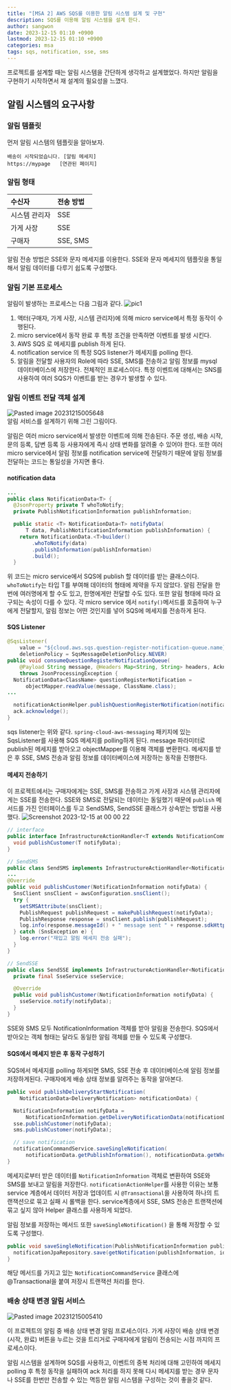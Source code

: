 ```yaml
---
title: "[MSA 2] AWS SQS를 이용한 알림 시스템 설계 및 구현"
description: SQS를 이용해 알림 시스템을 설계 한다.
author: sangwon
date: 2023-12-15 01:10 +0900
lastmod: 2023-12-15 01:10 +0900
categories: msa
tags: sqs, notification, sse, sms
---
```


프로젝트를 설계할 때는 알림 시스템을 간단하게 생각하고 설계했었다. 하지만 알림을 구현하기 시작하면서 재 설계의 필요성을 느꼈다.

## 알림 시스템의 요구사항

### 알림 템플릿

먼저 알림 시스템의 템플릿을 알아보자.

```plaintext
배송이 시작되었습니다. [알림 메세지]
https://mypage   [연관된 페이지]
```

### 알림 형태

| 수신자        | 전송 방법 |
| :------------ | :-------- |
| 시스템 관리자 | SSE       |
| 가게 사장     | SSE       |
| 구매자        | SSE, SMS  |

알림 전송 방법은 SSE와 문자 메세지를 이용한다. SSE와 문자 메세지의 템플릿을 통일해서 알림 데이터를 다루기 쉽도록 구성했다.

### 알림 기본 프로세스

알림이 발생하는 프로세스는 다음 그림과 같다.
![pic1](https://github.com/lotteon2/lotteon2.github.io/assets/55802893/9efb7c0e-b78b-401b-ab04-9caa6f9ddbc7)

1. 액터(구매자, 가게 사장, 시스템 관리자)에 의해 micro service에서 특정 동작이 수행된다.
2. micro service에서 동작 완료 후 특정 조건을 만족하면 이벤트를 발생 시킨다.
3. AWS SQS 로 메세지를 publish 하게 된다.
4. notification service 의 특정 SQS listener가 메세지를 polling 한다.
5. 알림을 전달할 사용자의 Role에 따라 SSE, SMS를 전송하고 알림 정보를 mysql 데이터베이스에 저장한다.
   전체적인 프로세스이다. 특정 이벤트에 대해서는 SNS를 사용하여 여러 SQS가 이벤트를 받는 경우가 발생할 수 있다.

### 알림 이벤트 전달 객체 설계

![Pasted image 20231215005648](https://github.com/lotteon2/lotteon2.github.io/assets/55802893/9d9e413d-46af-4a90-8a10-3b190d18531a)  
알림 서비스를 설계하기 위해 그린 그림이다.

알림은 여러 micro service에서 발생한 이벤트에 의해 전송된다. 주문 생성, 배송 시작, 문의 등록, 답변 등록 등 사용자에게 즉시 상태 변화를 알려줄 수 있어야 한다. 또한 여러 micro service에서 알림 정보를 notification service에 전달하기 때문에 알림 정보를 전달하는 코드는 통일성을 가지면 좋다.

#### notification data

```java
...
public class NotificationData<T> {
  @JsonProperty private T whoToNotify;
  private PublishNotificationInformation publishInformation;

  public static <T> NotificationData<T> notifyData(
      T data, PublishNotificationInformation publishInformation) {
    return NotificationData.<T>builder()
        .whoToNotify(data)
        .publishInformation(publishInformation)
        .build();
  }
```

위 코드는 micro service에서 SQS에 publish 할 데이터를 받는 클래스이다. `whoToNotify`는 타입 T를 부여해 데이터의 형태에 제약을 두지 않았다.
알림 전달을 한번에 여러명에게 할 수도 있고, 한명에게만 전달할 수도 있다. 또한 알림 형태에 따라 요구되는 속성이 다를 수 있다.
각 micro service 에서 `notify()`메서드를 호출하여 누구에게 전달할지, 알림 정보는 어떤 것인지를 넣어 SQS에 메세지를 전송하게 된다.

#### SQS Listener

```java
@SqsListener(
    value = "${cloud.aws.sqs.question-register-notification-queue.name}",
    deletionPolicy = SqsMessageDeletionPolicy.NEVER)
public void consumeQuestionRegisterNotificationQueue(
    @Payload String message, @Headers Map<String, String> headers, Acknowledgment ack)
    throws JsonProcessingException {
  NotificationData<ClassName> questionRegisterNotification =
      objectMapper.readValue(message, ClassName.class);
...

  notificationActionHelper.publishQuestionRegisterNotification(notification);
  ack.acknowledge();
}
```

sqs listener는 위와 같다. `spring-cloud-aws-messaging` 패키지에 있는 SqsListener를 사용해 SQS 메세지를 polling하게 된다. message 파라미터로 publish된 메세지를 받아오고 objectMapper를 이용해 객체를 변환한다.
메세지를 받은 후 SSE, SMS 전송과 알림 정보를 데이터베이스에 저장하는 동작을 진행한다.

#### 메세지 전송하기

이 프로젝트에서는 구매자에게는 SSE, SMS를 전송하고 가게 사장과 시스템 관리자에게는 SSE를 전송한다. SSE와 SMS로 전달되는 데이터는 동일했기 때문에 `publish` 메서드를 가진 인터페이스를 두고 SendSMS, SendSSE 클래스가 상속받는 방법을 사용했다.
![Screenshot 2023-12-15 at 00 00 22](https://github.com/lotteon2/lotteon2.github.io/assets/55802893/bb4fdf22-976a-4a2d-b569-d506c02b7516)

```java
// interface
public interface InfrastructureActionHandler<T extends NotificationCommand.NotificationInformation> {
  void publishCustomer(T notifyData);
}
```

```java
// SendSMS
public class SendSMS implements InfrastructureActionHandler<NotificationInformation> {
...
@Override
public void publishCustomer(NotificationInformation notifyData) {
  SnsClient snsClient = awsConfiguration.snsClient();
  try {
    setSMSAttribute(snsClient);
    PublishRequest publishRequest = makePublishRequest(notifyData);
    PublishResponse response = snsClient.publish(publishRequest);
    log.info(response.messageId() + " message sent " + response.sdkHttpResponse().statusCode());
  } catch (SnsException e) {
    log.error("재입고 알림 메세지 전송 실패");
  }
}
```

```java
// SendSSE
public class SendSSE implements InfrastructureActionHandler<NotificationInformation> {
  private final SseService sseService;

  @Override
  public void publishCustomer(NotificationInformation notifyData) {
    sseService.notify(notifyData);
  }
}
```

SSE와 SMS 모두 NotificationInformation 객체를 받아 알림을 전송한다. SQS에서 받아오는 객체 형태는 달라도 동일한 알림 객체를 만들 수 있도록 구성했다.

#### SQS에서 메세지 받은 후 동작 구성하기

SQS에서 메세지를 polling 하게되면 SMS, SSE 전송 후 데이터베이스에 알림 정보를 저장하게된다. 구매자에게 배송 상태 정보를 알려주는 동작을 알아본다.

```java
public void publishDeliveryStartNotification(
    NotificationData<DeliveryNotification> notificationData) {

  NotificationInformation notifyData =
      NotificationInformation.getDeliveryNotificationData(notificationData);
  sse.publishCustomer(notifyData);
  sms.publishCustomer(notifyData);

  // save notification
  notificationCommandService.saveSingleNotification(
      notificationData.getPublishInformation(), notificationData.getWhoToNotify().getUserId());
}
```

메세지로부터 받은 데이터를 `NotificationInformation` 객체로 변환하여 SSE와 SMS를 보내고 알림을 저장한다. `notificationActionHelper`를 사용한 이유는 보통 service 계층에서 데이터 저장과 업데이트 시 `@Transactional`을 사용하여 하나의 트랜잭션으로 묶고 실패 시 롤백을 한다.
service계층에서 SSE, SMS 전송은 트랜잭션에 묶고 싶지 않아 Helper 클래스를 사용하게 되었다.

알림 정보를 저장하는 메서드 또한 `saveSingleNotification()` 을 통해 저장할 수 있도록 구성했다.

```java
public void saveSingleNotification(PublishNotificationInformation publishInformation, Long id) {
  notificationJpaRepository.save(getNotification(publishInformation, id));
}
```

해당 메서드를 가지고 있는 `NotificationCommandService` 클래스에 @Transactional을 붙여 저장시 트랜잭션 처리를 한다.

### 배송 상태 변경 알림 서비스

![Pasted image 20231215005410](https://github.com/lotteon2/lotteon2.github.io/assets/55802893/2278b768-cf6f-4e20-99c6-293532ac8835)

이 프로젝트의 알림 중 배송 상태 변경 알림 프로세스이다. 가게 사장이 배송 상태 변경(시작, 완료) 버튼을 누르는 것을 트리거로 구매자에게 알림이 전송되는 시점 까지의 프로세스이다.

알림 시스템을 설계하며 SQS를 사용하고, 이벤트의 중복 처리에 대해 고민하여 메세지 polling 후 특정 동작을 실패하여 ack 처리를 하지 못해 다시 메세지를 받는 경우 문자나 SSE를 한번만 전송할 수 있는 멱등한 알림 시스템을 구성하는 것이 좋을것 같다.
